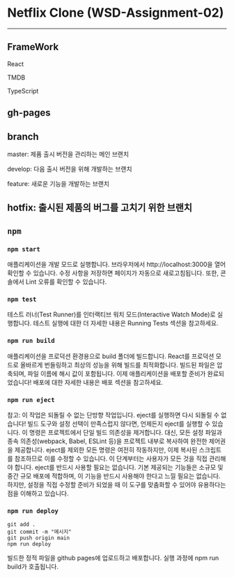 # Netflix Clone (WSD-Assignment-02)
---
## FrameWork
React

TMDB

TypeScript

gh-pages
---
## branch
master: 제품 출시 버전을 관리하는 메인 브랜치


develop: 다음 출시 버전을 위해 개발하는 브랜치


feature: 새로운 기능을 개발하는 브랜치


hotfix: 출시된 제품의 버그를 고치기 위한 브랜치
---
## `npm`

### `npm start`

애플리케이션을 개발 모드로 실행합니다.
브라우저에서 http://localhost:3000을 열어 확인할 수 있습니다.
수정 사항을 저장하면 페이지가 자동으로 새로고침됩니다.
또한, 콘솔에서 Lint 오류를 확인할 수 있습니다.
### `npm test`

테스트 러너(Test Runner)를 인터랙티브 워치 모드(Interactive Watch Mode)로 실행합니다.
테스트 실행에 대한 더 자세한 내용은 Running Tests 섹션을 참고하세요.

### `npm run build`

애플리케이션을 프로덕션 환경용으로 build 폴더에 빌드합니다.
React를 프로덕션 모드로 올바르게 번들링하고 최상의 성능을 위해 빌드를 최적화합니다.
빌드된 파일은 압축되며, 파일 이름에 해시 값이 포함됩니다.
이제 애플리케이션을 배포할 준비가 완료되었습니다!
배포에 대한 자세한 내용은 배포 섹션을 참고하세요.

### `npm run eject`

참고: 이 작업은 되돌릴 수 없는 단방향 작업입니다. eject를 실행하면 다시 되돌릴 수 없습니다!
빌드 도구와 설정 선택이 만족스럽지 않다면, 언제든지 eject를 실행할 수 있습니다. 이 명령은 프로젝트에서 단일 빌드 의존성을 제거합니다.
대신, 모든 설정 파일과 종속 의존성(webpack, Babel, ESLint 등)을 프로젝트 내부로 복사하여 완전한 제어권을 제공합니다. eject를 제외한 모든 명령은 여전히 작동하지만, 이제 복사된 스크립트를 참조하므로 이를 수정할 수 있습니다. 이 단계부터는 사용자가 모든 것을 직접 관리해야 합니다.
eject를 반드시 사용할 필요는 없습니다. 기본 제공되는 기능들은 소규모 및 중간 규모 배포에 적합하며, 이 기능을 반드시 사용해야 한다고 느낄 필요는 없습니다. 하지만, 설정을 직접 수정할 준비가 되었을 때 이 도구를 맞춤화할 수 있어야 유용하다는 점을 이해하고 있습니다.

### `npm run deploy`

    git add .
    git commit -m "메시지"
    git push origin main
    npm run deploy
빌드한 정적 파일을 github pages에 업로드하고 배포합니다. 실행 과정에 npm run build가 호출됩니다.

